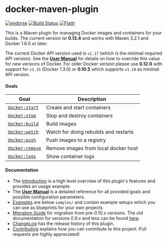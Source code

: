 # docker-maven-plugin

[![endorse](http://api.coderwall.com/rhuss/endorsecount.png)](http://coderwall.com/rhuss)
[![Build Status](https://secure.travis-ci.org/rhuss/docker-maven-plugin.png)](http://travis-ci.org/rhuss/docker-maven-plugin)
[![Flattr](http://api.flattr.com/button/flattr-badge-large.png)](http://flattr.com/thing/73919/Jolokia-JMX-on-Capsaicin)

This is a Maven plugin for managing Docker images and containers for your builds.
The current version ist **0.13.4** and works with Maven 3.2.1 and Docker 1.6.0 or later.

The current Docker API version used is `v1.17` (which is the minimal required API version).
See the **[User Manual](doc/manual.md)** for details on how to override this value for new
versions of Docker. For older Docker version please use **0.12.0** with support for `v1.15` 
(Docker 1.3.0) or **0.10.5** which supports `v1.10` as minimal API version.

#### Goals

| Goal                                          | Description                           |
| --------------------------------------------- | ------------------------------------- |
| [`docker:start`](doc/manual.md#dockerstart)   | Create and start containers           |
| [`docker:stop`](doc/manual.md#dockerstop)     | Stop and destroy containers           |
| [`docker:build`](doc/manual.md#dockerbuild)   | Build images                          |
| [`docker:watch`](doc/manual.md#dockerwatch)   | Watch for doing rebuilds and restarts |
| [`docker:push`](doc/manual.md#dockerpush)     | Push images to a registry             |
| [`docker:remove`](doc/manual.md#dockerremove) | Remove images from local docker host  |
| [`docker:logs`](doc/manual.md#dockerlogs)     | Show container logs                   |

#### Documentation

* The [Introduction](doc/intro.md) is a high level
  overview of this plugin's features and provides an usage example.
* The **[User Manual](doc/manual.md)** is a detailed reference for all
  provided goals and possible configuration parameters.
* [Examples](doc/examples.md) are below `samples/` and contain example
  setups which you can use as blueprints for your own projects.
* [Migration Guide](doc/migration-0.9.x.md) for migration from pre-0.10.x versions.
  The old documentation for versions 0.9.x and less can be found [here](doc/readme-0.9.x.md).
* [ChangeLog](doc/changelog.md) has the release history of this plugin.
* [Contributing](doc/contributing.md) explains how you can contribute to this project. Pull requests are highly appreciated!
  



